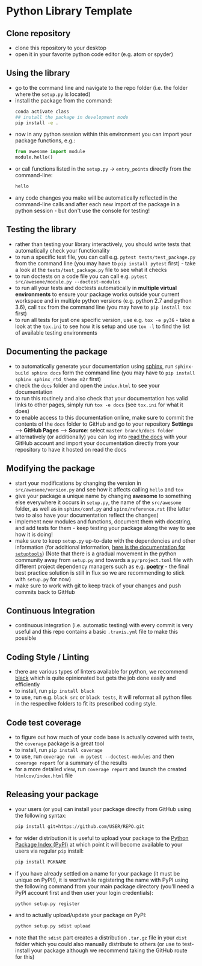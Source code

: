 # Python Library Template

## Clone repository

 - clone this repository to your desktop
 - open it in your favorite python code editor (e.g. atom or spyder)

## Using the library

 - go to the command line and navigate to the repo folder (i.e. the folder where the `setup.py` is located)
 - install the package from the command:
    ```bash
    conda activate class
    ## install the package in development mode
    pip install -e .
    ```
 - now in any python session within this environment you can import your package functions, e.g.:
    ```python
    from awesome import module
    module.hello()
    ```
 - or call functions listed in the `setup.py` -> `entry_points` directly from the command-line:
    ```bash
    hello
    ```
 - any code changes you make will be automatically reflected in the command-line calls and after each new import of the package in a python session - but don't use the console for testing!

## Testing the library

- rather than testing your library interactively, you should write tests that automatically check your functionality
- to run a specific test file, you can call e.g. `pytest tests/test_package.py` from the command line (you may have to `pip install pytest` first) - take a look at the `tests/test_package.py` file to see what it checks
- to run doctests on a code file you can call e.g. `pytest src/awesome/module.py --doctest-modules`
- to run all your tests and doctests automatically in **multiple virtual environments** to ensure your package works outside your current workspace and in multiple python versions (e.g. python 2.7 and python 3.6), call `tox` from the command line (you may have to `pip install tox` first)
- to run all tests for just one specific version, use e.g. `tox -e py36` - take a look at the `tox.ini` to see how it is setup and use `tox -l` to find the list of available testing environments

## Documenting the package

 - to automatically generate your documentation using [sphinx](http://www.sphinx-doc.org/en/master/), run `sphinx-build sphinx docs` form the command line (you may have to `pip install sphinx sphinx_rtd_theme m2r` first)
 - check the `docs` folder and open the `index.html` to see your documentation
 - to run this routinely and also check that your documentation has valid links to other pages, simply run `tox -e docs` (see `tox.ini` for what it does)
 - to enable access to this documentation online, make sure to commit the contents of the `docs` folder to GitHub and go to your repository **Settings** --> **GitHub Pages** --> **Source**: select `master branch/docs folder`
 - alternatively (or additionally) you can log into [read the docs](https://docs.readthedocs.io) with your GitHub account and import your documentation directly from your repository to have it hosted on read the docs

## Modifying the package

  - start your modifications by changing the version in `src/awesome/version.py` and see how it affects calling `hello` and `tox`
  - give your package a unique name by changing **awesome** to something else everywhere it occurs in `setup.py`, the name of the `src/awesome` folder, as well as in `sphinx/conf.py` and `spinx/reference.rst` (the latter two to also have your documentation reflect the changes)
  - implement new modules and functions, document them with docstring, and add tests for them - keep testing your package along the way to see how it is doing!
  - make sure to keep `setup.py` up-to-date with the dependencies and other information (for additional information, [here is the documentation for `setuptools`](https://setuptools.readthedocs.io/en/latest/setuptools.html)) (Note that there is a gradual movement in the python community away from `setup.py` and towards a `pyrproject.toml` file with different project dependency managers such as e.g. [**poetry**](https://poetry.eustace.io/) - the final best practice solution is still in flux so we are recommending to stick with `setup.py` for now)
  - make sure to work with git to keep track of your changes and push commits back to GitHub

## Continuous Integration

 - continuous integration (i.e. automatic testing) with every commit is very useful and this repo contains a basic `.travis.yml` file to make this possible

## Coding Style / Linting

 - there are various types of linters available for python, we recommend [black](https://black.readthedocs.io/en/stable/) which is quite opinionated but gets the job done easily and efficiently
 - to install, run `pip install black`
 - to use, run e.g. `black src` or `black tests`, it will reformat all python files in the respective folders to fit its prescribed coding style.

## Code test coverage

- to figure out how much of your code base is actually covered with tests, the `coverage` package is a great tool
- to install, run `pip install coverage`
- to use, run `coverage run -m pytest --doctest-modules` and then `coverage report` for a summary of the results
- for a more detailed view, run `coverage report` and launch the created `htmlcov/index.html` file

## Releasing your package

- your users (or you) can install your package directly from GitHub using the following syntax:
    ```bash
    pip install git+https://github.com/USER/REPO.git
    ```

- for wider distribution it is useful to upload your package to the [Python Package Index (PyPI)](https://pypi.org/) at which point it will become available to your users via regular `pip` install:
    ```bash
    pip install PGKNAME
    ```

- if you have already settled on a name for your package (it must be unique on PyPI!), it is worthwhile registering the name with PyPI using the following command from your main package directory (you'll need a PyPI account first and then user your login credentials):
    ```bash
    python setup.py register
    ```

- and to actually upload/update your package on PyPI:
    ```bash
    python setup.py sdist upload
    ```

 - note that the `sdist` part creates a distribution `.tar.gz` file in your `dist` folder which you could also manually distribute to others (or use to test-install your package although we recommend taking the GitHub route for this)

